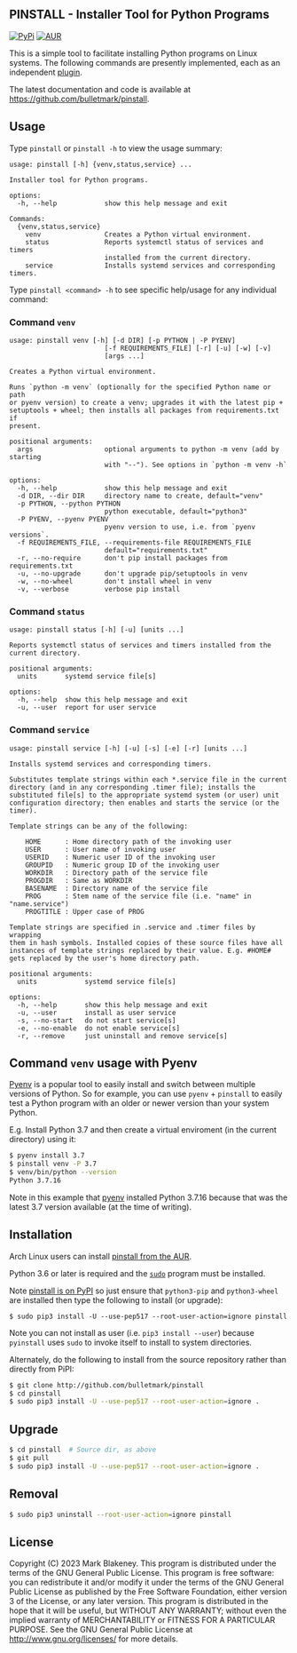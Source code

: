 ## PINSTALL - Installer Tool for Python Programs
[![PyPi](https://img.shields.io/pypi/v/pinstall)](https://pypi.org/project/pinstall/)
[![AUR](https://img.shields.io/aur/version/pinstall)](https://aur.archlinux.org/packages/pinstall/)

This is a simple tool to facilitate installing Python programs on Linux
systems. The following commands are presently implemented, each as an
independent [plugin](pinstall/commands).

The latest documentation and code is available at
https://github.com/bulletmark/pinstall.

## Usage

Type `pinstall` or `pinstall -h` to view the usage summary:

```
usage: pinstall [-h] {venv,status,service} ...

Installer tool for Python programs.

options:
  -h, --help            show this help message and exit

Commands:
  {venv,status,service}
    venv                Creates a Python virtual environment.
    status              Reports systemctl status of services and timers
                        installed from the current directory.
    service             Installs systemd services and corresponding timers.
```

Type `pinstall <command> -h` to see specific help/usage for any
individual command:

### Command `venv`

```
usage: pinstall venv [-h] [-d DIR] [-p PYTHON | -P PYENV]
                        [-f REQUIREMENTS_FILE] [-r] [-u] [-w] [-v]
                        [args ...]

Creates a Python virtual environment.

Runs `python -m venv` (optionally for the specified Python name or path
or pyenv version) to create a venv; upgrades it with the latest pip +
setuptools + wheel; then installs all packages from requirements.txt if
present.

positional arguments:
  args                  optional arguments to python -m venv (add by starting
                        with "--"). See options in `python -m venv -h`

options:
  -h, --help            show this help message and exit
  -d DIR, --dir DIR     directory name to create, default="venv"
  -p PYTHON, --python PYTHON
                        python executable, default="python3"
  -P PYENV, --pyenv PYENV
                        pyenv version to use, i.e. from `pyenv versions`.
  -f REQUIREMENTS_FILE, --requirements-file REQUIREMENTS_FILE
                        default="requirements.txt"
  -r, --no-require      don't pip install packages from requirements.txt
  -u, --no-upgrade      don't upgrade pip/setuptools in venv
  -w, --no-wheel        don't install wheel in venv
  -v, --verbose         verbose pip install
```

### Command `status`

```
usage: pinstall status [-h] [-u] [units ...]

Reports systemctl status of services and timers installed from the
current directory.

positional arguments:
  units       systemd service file[s]

options:
  -h, --help  show this help message and exit
  -u, --user  report for user service
```

### Command `service`

```
usage: pinstall service [-h] [-u] [-s] [-e] [-r] [units ...]

Installs systemd services and corresponding timers.

Substitutes template strings within each *.service file in the current
directory (and in any corresponding .timer file); installs the
substituted file[s] to the appropriate systemd system (or user) unit
configuration directory; then enables and starts the service (or the
timer).

Template strings can be any of the following:

    HOME      : Home directory path of the invoking user
    USER      : User name of invoking user
    USERID    : Numeric user ID of the invoking user
    GROUPID   : Numeric group ID of the invoking user
    WORKDIR   : Directory path of the service file
    PROGDIR   : Same as WORKDIR
    BASENAME  : Directory name of the service file
    PROG      : Stem name of the service file (i.e. "name" in "name.service")
    PROGTITLE : Upper case of PROG

Template strings are specified in .service and .timer files by wrapping
them in hash symbols. Installed copies of these source files have all
instances of template strings replaced by their value. E.g. #HOME#
gets replaced by the user's home directory path.

positional arguments:
  units            systemd service file[s]

options:
  -h, --help       show this help message and exit
  -u, --user       install as user service
  -s, --no-start   do not start service[s]
  -e, --no-enable  do not enable service[s]
  -r, --remove     just uninstall and remove service[s]
```

## Command `venv` usage with Pyenv

[Pyenv](https://github.com/pyenv/pyenv) is a popular tool to easily
install and switch between multiple versions of Python. So for example,
you can use `pyenv` + `pinstall` to easily test a Python program with an
older or newer version than your system Python.

E.g. Install Python 3.7 and then create a virtual enviroment (in the
current directory) using it:

```sh
$ pyenv install 3.7
$ pinstall venv -P 3.7
$ venv/bin/python --version
Python 3.7.16
```

Note in this example that [pyenv](https://github.com/pyenv/pyenv)
installed Python 3.7.16 because that was the latest 3.7 version
available (at the time of writing).

## Installation

Arch Linux users can install [pinstall from the
AUR](https://aur.archlinux.org/packages/pinstall).

Python 3.6 or later is required and the [`sudo`](https://www.sudo.ws/)
program must be installed.

Note [pinstall is on PyPI](https://pypi.org/project/pinstall/) so just
ensure that `python3-pip` and `python3-wheel` are installed then type
the following to install (or upgrade):

```
$ sudo pip3 install -U --use-pep517 --root-user-action=ignore pinstall
```

Note you can not install as user (i.e. `pip3 install --user`) because
`pyinstall` uses `sudo` to invoke itself to install to system
directories.

Alternately, do the following to install from the source repository
rather than directly from PiPI:

```sh
$ git clone http://github.com/bulletmark/pinstall
$ cd pinstall
$ sudo pip3 install -U --use-pep517 --root-user-action=ignore .
```

## Upgrade

```sh
$ cd pinstall  # Source dir, as above
$ git pull
$ sudo pip3 install -U --use-pep517 --root-user-action=ignore .
```

## Removal

```sh
$ sudo pip3 uninstall --root-user-action=ignore pinstall
```

## License

Copyright (C) 2023 Mark Blakeney. This program is distributed under the
terms of the GNU General Public License. This program is free software:
you can redistribute it and/or modify it under the terms of the GNU
General Public License as published by the Free Software Foundation,
either version 3 of the License, or any later version. This program is
distributed in the hope that it will be useful, but WITHOUT ANY
WARRANTY; without even the implied warranty of MERCHANTABILITY or
FITNESS FOR A PARTICULAR PURPOSE. See the GNU General Public License at
<http://www.gnu.org/licenses/> for more details.

<!-- vim: se ai syn=markdown: -->
